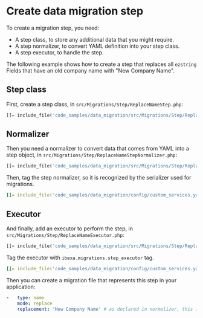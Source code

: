 # Create data migration step

To create a migration step, you need:

- A step class, to store any additional data that you might require.
- A step normalizer, to convert YAML definition into your step class.
- A step executor, to handle the step.

The following example shows how to create a step that replaces all `ezstring` Fields
that have an old company name with "New Company Name".

## Step class

First, create a step class, in `src/Migrations/Step/ReplaceNameStep.php`:

``` php
[[= include_file('code_samples/data_migration/src/Migrations/Step/ReplaceNameStep.php') =]]
```

## Normalizer

Then you need a normalizer to convert data that comes from YAML into a step object,
in `src/Migrations/Step/ReplaceNameStepNormalizer.php`:

``` php
[[= include_file('code_samples/data_migration/src/Migrations/Step/ReplaceNameStepNormalizer.php') =]]
```

Then, tag the step normalizer, so it is recognized by the serializer used for migrations.

``` yaml
[[= include_file('code_samples/data_migration/config/custom_services.yaml', 18, 23) =]]
```

## Executor

And finally, add an executor to perform the step, in `src/Migrations/Step/ReplaceNameExecutor.php`:

``` php
[[= include_file('code_samples/data_migration/src/Migrations/Step/ReplaceNameStepExecutor.php') =]]
```

Tag the executor with `ibexa.migrations.step_executor` tag.

```yaml
[[= include_file('code_samples/data_migration/config/custom_services.yaml', 23, 27) =]]
```

Then you can create a migration file that represents this step in your application:

```yaml
-   type: name
    mode: replace
    replacement: 'New Company Name' # as declared in normalizer, this is optional
```
